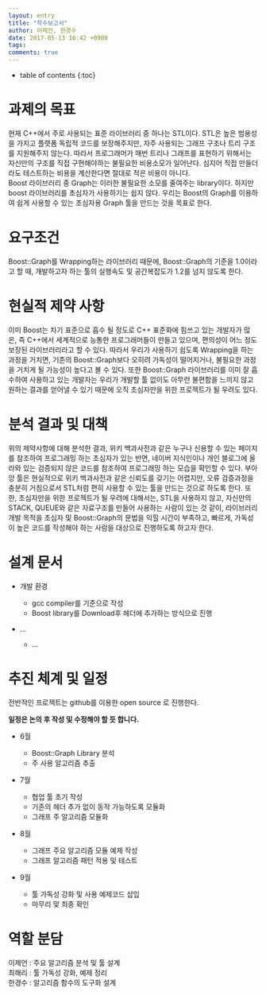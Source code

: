 ```yaml
---
layout: entry
title: "착수보고서"
author: 이제언, 한경수
date: 2017-05-13 16:42 +0900
tags: 
comments: true
---
```

* table of contents
{:toc}

# 과제의 목표
현재 C++에서 주로 사용되는 표준 라이브러리 중 하나는 STL이다. STL은 높은 범용성을 가지고 플랫폼 독립적 코드를 보장해주지만, 자주 사용되는 그래프 구조나 트리 구조를 지원해주지 않는다. 따라서 프로그래머가 매번 트리나 그래프를 표현하기 위해서는 자신만의 구조를 직접 구현해야하는 불필요한 비용소모가 일어난다. 심지어 직접 만들더라도 테스트하는 비용을 계산한다면 절대로 적은 비용이 아니다. <br/>
Boost 라이브러리 중 Graph는 이러한 불필요한 소모를 줄여주는 library이다. 하지만 boost 라이브러리를 초심자가 사용하기는 쉽지 않다. 우리는 Boost의 Graph를 이용하여 쉽게 사용할 수 있는 초심자용 Graph 툴을 만드는 것을 목표로 한다.

# 요구조건 

Boost::Graph를 Wrapping하는 라이브러리 때문에, Boost::Graph의 기준을 1.0이라고 할 때, 개발하고자 하는 툴의 실행속도 및 공간복잡도가 1.2를 넘지 않도록 한다.


# 현실적 제약 사항 

이미 Boost는 차기 표준으로 흡수 될 정도로 C++ 표준화에 힘쓰고 있는 개발자가 많은, 즉 C++에서 세계적으로 능통한 프로그래머들이 만들고 있으며, 편의성이 어느 정도 보장된 라이브러리라고 할 수 있다. 따라서 우리가 사용하기 쉽도록 Wrapping을 하는 과정을 거치면, 기존의 Boost::Graph보다 오히려 가독성이 떨어지거나, 불필요한 과정을 거치게 될 가능성이 높다고 볼 수 있다. 또한 Boost::Graph 라이브러리를 이미 잘 흡수하여 사용하고 있는 개발자는 우리가 개발할 툴 없이도 아무런 불편함을 느끼지 않고 원하는 결과를 얻어낼 수 있기 때문에 오직 초심자만을 위한 프로젝트가 될 우려도 있다.

# 분석 결과 및 대책

위의 제약사항에 대해 분석한 결과, 위키 백과사전과 같은 누구나 신용할 수 있는 페이지를 참조하여 프로그래밍 하는 초심자가 있는 반면, 네이버 지식인이나 개인 블로그에 올라와 있는 검증되지 않은 코드를 참조하여 프로그래밍 하는 모습을 확인할 수 있다. 부아앙 툴은 현실적으로 위키 백과사전과 같은 신뢰도를 갖기는 어렵지만, 오류 검증과정을 충분히 거침으로서 STL처럼 편히 사용할 수 있는 툴을 만드는 것으로 하도록 한다. 또한, 초심자만을 위한 프로젝트가 될 우려에 대해서는, STL을 사용하지 않고, 자신만의 STACK, QUEUE와 같은 자료구조를 만들어 사용하는 사람이 있는 것 같이, 라이브러리 개발 목적을 초심자 및 Boost::Graph의 문법을 익힐 시간이 부족하고, 빠르게, 가독성이 높은 코드를 작성해야 하는 사람을 대상으로 진행하도록 하고자 한다.

# 설계 문서

+ 개발 환경
    * gcc compiler를 기준으로 작성
    * Boost library를 Download후 헤더에 추가하는 방식으로 진행

+ ...
    * ...


# 추진 체계 및 일정

전반적인 프로젝트는 github를 이용한 open source 로 진행한다. 


**일정은 논의 후 작성 및 수정해야 할 듯 합니다.**


+ 6월
    * Boost::Graph Library 분석
    * 주 사용 알고리즘 추출

+ 7월
    * 협업 툴 초기 작성
    * 기존의 헤더 추가 없이 동작 가능하도록 모듈화
    * 그래프 주 알고리즘 모듈화

+ 8월
    * 그래프 주요 알고리즘 모듈 예제 작성
    * 그래프 알고리즘 패턴 적용 및 테스트

+ 9월
    * 툴 가독성 강화 및 사용 예제코드 삽입
    * 마무리 맟 최종 확인





# 역할 분담

이제언 : 주요 알고리즘 분석 및 툴 설계<br/>
최해리 : 툴 가독성 강화, 예제 정리<br/>
한경수 : 알고리즘 함수의 도구화 설계<br/>

